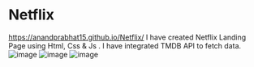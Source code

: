 # Netflix
https://anandprabhat15.github.io/Netflix/
I have created Netflix Landing Page using Html, Css &amp; Js . I have integrated TMDB API to fetch data.
![image](https://github.com/anandprabhat15/Netflix/assets/101540709/84afe377-4924-4ca8-b726-01d9cdc1e48d)
![image](https://github.com/anandprabhat15/Netflix/assets/101540709/9febc8dc-c547-41a2-af8e-31f3a4b5a53a)
![image](https://github.com/anandprabhat15/Netflix/assets/101540709/1593877c-1b1d-4839-a283-385dfb561256)



